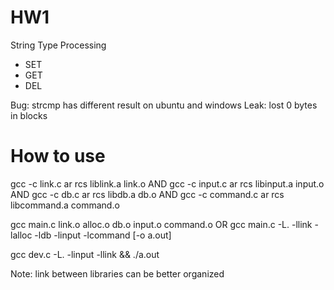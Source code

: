 # HW1
String Type Processing
* SET
* GET
* DEL

Bug: strcmp has different result on ubuntu and windows
Leak: lost 0 bytes in blocks

# How to use
gcc -c link.c
ar rcs liblink.a link.o
AND
gcc -c input.c
ar rcs libinput.a input.o
AND
gcc -c db.c
ar rcs libdb.a db.o
AND
gcc -c command.c
ar rcs libcommand.a command.o

gcc main.c link.o alloc.o db.o input.o command.o
OR
gcc main.c -L. -llink -lalloc -ldb -linput -lcommand [-o a.out]

gcc dev.c -L. -linput -llink  && ./a.out

Note: link between libraries can be better organized